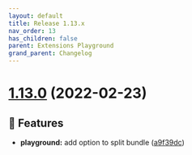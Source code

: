 ```yaml
---
layout: default
title: Release 1.13.x
nav_order: 13
has_children: false
parent: Extensions Playground
grand_parent: Changelog
---
```


# [1.13.0](https://github.com/lumapps/lumapps-extensions-playground/compare/v1.12.1...v1.13.0) (2022-02-23)

## 🚀 Features

- **playground:** add option to split bundle ([a9f39dc](https://github.com/lumapps/lumapps-extensions-playground/commit/a9f39dcf403301b18b1575259598285f0f694997))

